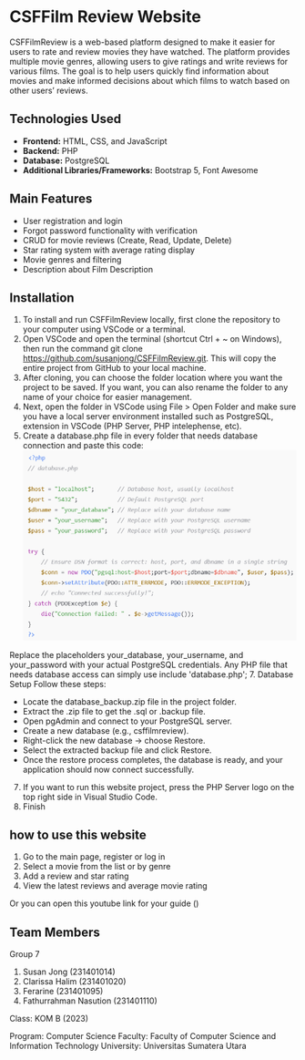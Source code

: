 # CSFFilm Review Website 

CSFFilmReview is a web-based platform designed to make it easier for users to rate and review movies they have watched. The platform provides multiple movie genres, allowing users to give ratings and write reviews for various films. The goal is to help users quickly find information about movies and make informed decisions about which films to watch based on other users’ reviews.

## Technologies Used
- **Frontend:** HTML, CSS, and JavaScript  
- **Backend:** PHP  
- **Database:** PostgreSQL  
- **Additional Libraries/Frameworks:** Bootstrap 5, Font Awesome  

## Main Features
- User registration and login  
- Forgot password functionality with verification  
- CRUD for movie reviews (Create, Read, Update, Delete)  
- Star rating system with average rating display  
- Movie genres and filtering  
- Description about Film Description

## Installation
1. To install and run CSFFilmReview locally, first clone the repository to your computer using VSCode or a terminal.
2. Open VSCode and open the terminal (shortcut Ctrl + ~ on Windows), then run the command git clone https://github.com/susanjong/CSFFilmReview.git. This will copy the entire project from GitHub to your local machine.
3. After cloning, you can choose the folder location where you want the project to be saved. If you want, you can also rename the folder to any name of your choice for easier management.
4. Next, open the folder in VSCode using File > Open Folder and make sure you have a local server environment installed such as PostgreSQL, extension in VSCode (PHP Server, PHP intelephense, etc).
5. Create a database.php file in every folder that needs database connection and paste this code:
![alt text](image.png)

Replace the placeholders your_database, your_username, and your_password with your actual PostgreSQL credentials. Any PHP file that needs database access can simply use include 'database.php';
7. Database Setup 
Follow these steps: 
- Locate the database_backup.zip file in the project folder.
- Extract the .zip file to get the .sql or .backup file.
- Open pgAdmin and connect to your PostgreSQL server.
- Create a new database (e.g., csffilmreview).
- Right-click the new database → choose Restore.
- Select the extracted backup file and click Restore.
- Once the restore process completes, the database is ready, and your application should now connect successfully.
7. If you want to run this website project, press the PHP Server logo on the top right side in Visual Studio Code.
8. Finish

## how to use this website 
1. Go to the main page, register or log in
2. Select a movie from the list or by genre
3. Add a review and star rating
4. View the latest reviews and average movie rating

Or you can open this youtube link for your guide ()


## Team Members
Group 7
1. Susan Jong (231401014)
2. Clarissa Halim (231401020)
3. Ferarine (231401095)
4. Fathurrahman Nasution (231401110)

Class: KOM B (2023)

Program: Computer Science
Faculty: Faculty of Computer Science and Information Technology
University: Universitas Sumatera Utara

